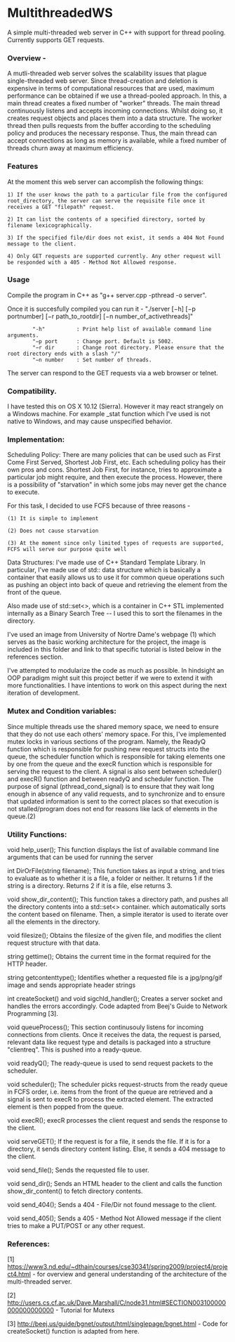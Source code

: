 # MultithreadedWS
A simple multi-threaded web server in C++ with support for thread pooling. Currently supports GET requests.

### Overview -

A mutli-threaded web server solves the scalability issues that plague single-threaded web server. Since thread-creation and deletion is expensive in terms of computational resources that are used, maximum performance can be obtained if we use a thread-pooled approach. In this, a main thread creates a fixed number of "worker" threads. The main thread continuously listens and accepts incoming connections. Whilst doing so, it creates request objects and places them into a data structure. The worker thread then pulls requests from the buffer according to the scheduling policy and produces the necessary response. Thus, the main thread can accept connections as long as memory is available, while a fixed number of threads churn away at maximum efficiency.

### Features

At the moment this web server can accomplish the following things:

	1) If the user knows the path to a particular file from the configured root_directory, the server can serve the requisite file once it receives a GET "filepath" request.
	
	2) It can list the contents of a specified directory, sorted by filename lexicographically. 
	
	3) If the specified file/dir does not exist, it sends a 404 Not Found message to the client.
	
	4) Only GET requests are supported currently. Any other request will be responded with a 405 - Method Not Allowed response.
	

### Usage

Compile the program in C++ as "g++ server.cpp -pthread -o server".

Once it is succesfully compiled you can run it - "./server [−h] [−p portnumber] [−r path_to_rootdir] [−n number_of_activethreads]"

			"-h"          : Print help list of available command line arguments.
	        "−p port      : Change port. Default is 5002.
	        "−r dir       : Change root directory. Please ensure that the root directory ends with a slash "/"
	        "−n number    : Set number of threads.

The server can respond to the GET requests via a web browser or telnet. 

### Compatibility.
I have tested this on OS X 10.12 (Sierra). However it may react strangely on a Windows machine. For example _stat function which I've used is not native to Windows, and may cause unspecified behavior.

### Implementation:

Scheduling Policy: There are many policies that can be used such as First Come First Served, Shortest Job First, etc. Each scheduling policy has their own pros and cons. Shortest Job First, for instance, tries to approximate a particular job might require, and then execute the process. However, there is a possibility of "starvation" in which some jobs may never get the chance to execute. 

For this task, I decided to use FCFS because of three reasons - 

	(1) It is simple to implement
	
	(2) Does not cause starvation
	
	(3) At the moment since only limited types of requests are supported, FCFS will serve our purpose quite well

Data Structures: I've made use of C++ Standard Template Library. In particular, I've made use of std::<queue> data structure which is basically a container that easily allows us to use it for common queue operations such as pushing an object into back of queue and retrieving the element from the front of the queue.

Also made use of std::set<>, which is a container in C++ STL implemented internally as a Binary Search Tree -- I used this to sort the filenames in the directory.

I've used an image from University of Nortre Dame's webpage (1) which serves as the basic working architecture for the project, the image is included in this folder and link to that specific tutorial is listed below in the references section.

I've attempted to modularize the code as much as possible. In hindsight an OOP paradigm might suit this project better if we were to extend it with more functionalities. I have intentions to work on this aspect during the next iteration of development.


### Mutex and Condition variables:

Since multiple threads use the shared memory space, we need to ensure that they do not use each others' memory space. For this, I've implemented mutex locks in various sections of the program. Namely, the ReadyQ function which is responsible for pushing new request structs into the queue, the scheduler function which is responsible for taking elements one by one from the queue and the execR function which is responsible for serving the request to the client. 
A signal is also sent between scheduler() and execR() function and between readyQ and scheduler function. The purpose of signal (pthread_cond_signal) is to ensure that they wait long enough in absence of any valid requests, and to synchronize and to ensure that updated information is sent to the correct places so that execution is not stalled/program does not end for reasons like lack of elements in the queue.(2)

### Utility Functions: 

void help_user();
	This function displays the list of available command line arguments that can be used for running the server

int DirOrFile(string filename);
	This function takes as input a string, and tries to evaluate as to whether it is a file, a folder or neither. It returns 1 if the string is a directory. Returns 2 if it is a file, else returns 3.

void show_dir_content();
	This function takes a directory path, and pushes all the directory contents into a std::set<> container. which automatically sorts the content based on filename. Then, a simple iterator is used to iterate over all the elements in the  directory.

void filesize();
	Obtains the filesize of the given file, and modifies the client request structure with that data.

string gettime();
	Obtains the current time in the format required for the HTTP header.

string getcontenttype();
	Identifies whether a requested file is a jpg/png/gif image and sends appropriate header strings

int createSocket() and void sigchld_handler();
	Creates a server socket and handles the errors accordingly. Code adapted from Beej's Guide to Network Programming [3].

void queueProcess();
	This section continusouly listens for incoming connections from clients. Once it receives the data, the request is parsed, relevant data like request type and details is packaged into a structure "clientreq". This is pushed into a ready-queue.

void readyQ();
	The ready-queue is used to send request packets to the scheduler. 

void scheduler();
	The scheduler picks request-structs from the ready queue in FCFS order, i.e. items from the front of the queue are retrieved and a signal is sent to execR to process the extracted element. The extracted element is then popped from the queue. 

void execR();
	execR processes the client request and sends the response to the client.

void serveGET();
	If the request is for a file, it sends the file. If it is for a directory, it sends directory content listing. Else, it sends a 404 message to the client.

void send_file();
	Sends the requested file to user. 

void send_dir();
	Sends an HTML header to the client and calls the function show_dir_content() to fetch directory contents.

void send_404();
	Sends a 404 - File/Dir not found message to the client.

void send_405();
	Sends a 405 - Method Not Allowed message if the client tries to make a PUT/POST or any other request.


### References:

[1] https://www3.nd.edu/~dthain/courses/cse30341/spring2009/project4/project4.html - for overview and general understanding of the architecture of the multi-threaded server.

[2] http://users.cs.cf.ac.uk/Dave.Marshall/C/node31.html#SECTION003100000000000000000 - Tutorial for Mutexs

[3] http://beej.us/guide/bgnet/output/html/singlepage/bgnet.html - Code for createSocket() function is adapted from here.



